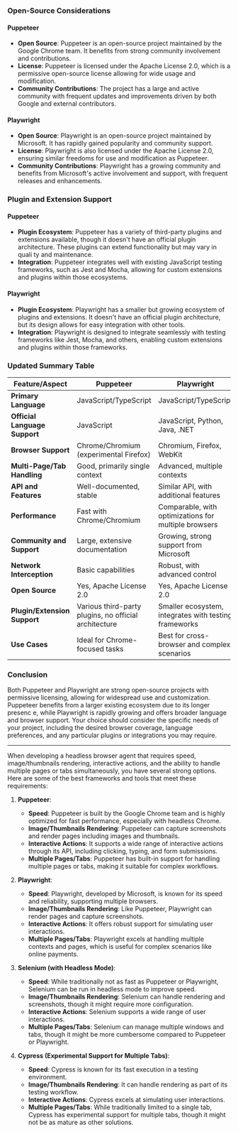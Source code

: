 ### Open-Source Considerations

#### Puppeteer
- **Open Source**: Puppeteer is an open-source project maintained by the Google Chrome team. It benefits from strong community involvement and contributions.
- **License**: Puppeteer is licensed under the Apache License 2.0, which is a permissive open-source license allowing for wide usage and modification.
- **Community Contributions**: The project has a large and active community with frequent updates and improvements driven by both Google and external contributors.

#### Playwright
- **Open Source**: Playwright is an open-source project maintained by Microsoft. It has rapidly gained popularity and community support.
- **License**: Playwright is also licensed under the Apache License 2.0, ensuring similar freedoms for use and modification as Puppeteer.
- **Community Contributions**: Playwright has a growing community and benefits from Microsoft's active involvement and support, with frequent releases and enhancements.

### Plugin and Extension Support

#### Puppeteer
- **Plugin Ecosystem**: Puppeteer has a variety of third-party plugins and extensions available, though it doesn't have an official plugin architecture. These plugins can extend functionality but may vary in quali
ty and maintenance.
- **Integration**: Puppeteer integrates well with existing JavaScript testing frameworks, such as Jest and Mocha, allowing for custom extensions and plugins within those ecosystems.

#### Playwright
- **Plugin Ecosystem**: Playwright has a smaller but growing ecosystem of plugins and extensions. It doesn't have an official plugin architecture, but its design allows for easy integration with other tools.
- **Integration**: Playwright is designed to integrate seamlessly with testing frameworks like Jest, Mocha, and others, enabling custom extensions and plugins within those frameworks.

### Updated Summary Table

| Feature/Aspect                   | Puppeteer                                         | Playwright                                       |
|----------------------------------|---------------------------------------------------|--------------------------------------------------|
| **Primary Language**             | JavaScript/TypeScript                             | JavaScript/TypeScript                            |
| **Official Language Support**    | JavaScript                                        | JavaScript, Python, Java, .NET                   |
| **Browser Support**              | Chrome/Chromium (experimental Firefox)            | Chromium, Firefox, WebKit                        |
| **Multi-Page/Tab Handling**      | Good, primarily single context                    | Advanced, multiple contexts                      |
| **API and Features**             | Well-documented, stable                           | Similar API, with additional features            |
| **Performance**                  | Fast with Chrome/Chromium                         | Comparable, with optimizations for multiple browsers |
| **Community and Support**        | Large, extensive documentation                    | Growing, strong support from Microsoft           |
| **Network Interception**         | Basic capabilities                                | Robust, with advanced control                    |
| **Open Source**                  | Yes, Apache License 2.0                           | Yes, Apache License 2.0                          |
| **Plugin/Extension Support**     | Various third-party plugins, no official architecture | Smaller ecosystem, integrates with testing frameworks |
| **Use Cases**                    | Ideal for Chrome-focused tasks                    | Best for cross-browser and complex scenarios     |

### Conclusion

Both Puppeteer and Playwright are strong open-source projects with permissive licensing, allowing for widespread use and customization. Puppeteer benefits from a larger existing ecosystem due to its longer presenc
e, while Playwright is rapidly growing and offers broader language and browser support. Your choice should consider the specific needs of your project, including the desired browser coverage, language preferences,
 and any particular plugins or integrations you may require.


---

When developing a headless browser agent that requires speed, image/thumbnails rendering, interactive actions, and the ability to handle multiple pages or tabs simultaneously, you have several strong options. Here
 are some of the best frameworks and tools that meet these requirements:

1. **Puppeteer**:
   - **Speed**: Puppeteer is built by the Google Chrome team and is highly optimized for fast performance, especially with headless Chrome.
   - **Image/Thumbnails Rendering**: Puppeteer can capture screenshots and render pages including images and thumbnails.
   - **Interactive Actions**: It supports a wide range of interactive actions through its API, including clicking, typing, and form submissions.
   - **Multiple Pages/Tabs**: Puppeteer has built-in support for handling multiple pages or tabs, making it suitable for complex workflows.

2. **Playwright**:
   - **Speed**: Playwright, developed by Microsoft, is known for its speed and reliability, supporting multiple browsers.
   - **Image/Thumbnails Rendering**: Like Puppeteer, Playwright can render pages and capture screenshots.
   - **Interactive Actions**: It offers robust support for simulating user interactions.
   - **Multiple Pages/Tabs**: Playwright excels at handling multiple contexts and pages, which is useful for complex scenarios like online payments.

3. **Selenium (with Headless Mode)**:
   - **Speed**: While traditionally not as fast as Puppeteer or Playwright, Selenium can be run in headless mode to improve speed.
   - **Image/Thumbnails Rendering**: Selenium can handle rendering and screenshots, though it might require more configuration.
   - **Interactive Actions**: Selenium supports a wide range of user interactions.
   - **Multiple Pages/Tabs**: Selenium can manage multiple windows and tabs, though it might be more cumbersome compared to Puppeteer or Playwright.

4. **Cypress (Experimental Support for Multiple Tabs)**:
   - **Speed**: Cypress is known for its fast execution in a testing environment.
   - **Image/Thumbnails Rendering**: It can handle rendering as part of its testing workflow.
   - **Interactive Actions**: Cypress excels at simulating user interactions.
   - **Multiple Pages/Tabs**: While traditionally limited to a single tab, Cypress has experimental support for multiple tabs, though it might not be as mature as other solutions.
